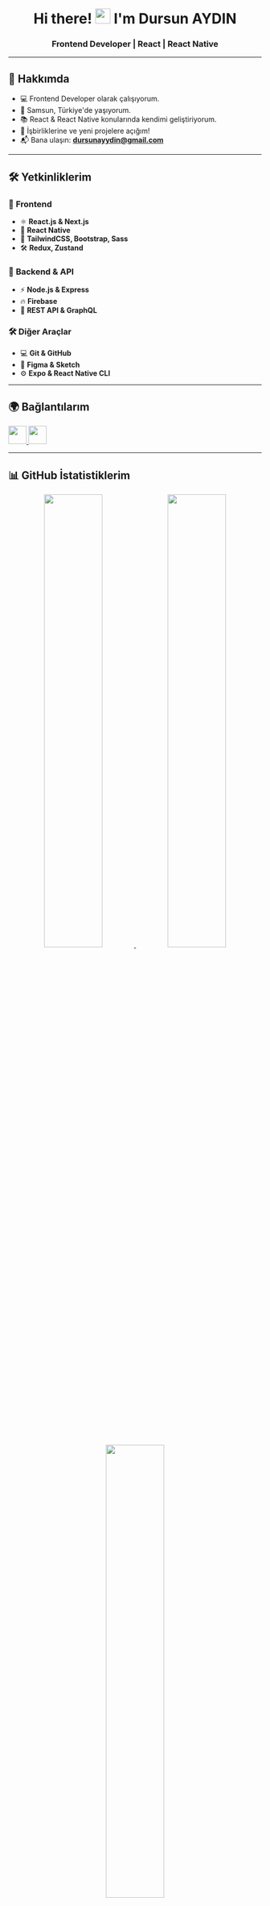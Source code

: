 <h1 align="center">Hi there! <img src="https://user-images.githubusercontent.com/18350557/176309783-0785949b-9127-417c-8b55-ab5a4333674e.gif" width="30px"> I'm Dursun AYDIN</h1>

<h3 align="center">Frontend Developer | React | React Native</h3>

---

## 🚀 Hakkımda

- 💻 Frontend Developer olarak çalışıyorum.
- 📍 Samsun, Türkiye'de yaşıyorum.
- 📚 React & React Native konularında kendimi geliştiriyorum.
- 🤝 İşbirliklerine ve yeni projelere açığım!
- 📬 Bana ulaşın: **[dursunayydin@gmail.com](mailto:dursunayydin@gmail.com)**

---

## 🛠 Yetkinliklerim

### 📌 **Frontend**
- ⚛️ **React.js & Next.js**
- 📱 **React Native**
- 🎨 **TailwindCSS, Bootstrap, Sass**
- 🛠 **Redux, Zustand**

### 🔗 **Backend & API**
- ⚡ **Node.js & Express**
- 🔥 **Firebase**
- 🔗 **REST API & GraphQL**

### 🛠 **Diğer Araçlar**
- 💻 **Git & GitHub**
- 🎨 **Figma & Sketch**
- ⚙️ **Expo & React Native CLI**

---

## 🌍 Bağlantılarım

<p align="left">
  <a href="https://www.linkedin.com/in/dursunaydin" target="_blank">
    <img src="https://raw.githubusercontent.com/danielcranney/readme-generator/main/public/icons/socials/linkedin.svg" width="36" height="36" />
  </a>
  <a href="https://github.com/dursunaydin1" target="_blank">
    <img src="https://raw.githubusercontent.com/danielcranney/readme-generator/main/public/icons/socials/github.svg" width="36" height="36" />
  </a>
</p>

---

## 📊 GitHub İstatistiklerim

<p align="center">
  <a href="https://github.com/dursunaydin1">
    <img src="https://github-readme-stats.vercel.app/api?username=dursunaydin1&show_icons=true&count_private=true&hide_border=true&theme=radical" width="48%" />
  </a>
  <a href="https://github.com/dursunaydin1">
    <img src="https://github-readme-streak-stats.herokuapp.com/?user=dursunaydin1&hide_border=true&theme=radical" width="48%" />
  </a>
</p>

<p align="center">
  <a href="https://github.com/dursunaydin1">
    <img src="https://github-readme-stats.vercel.app/api/top-langs/?username=dursunaydin1&langs_count=8&layout=compact&hide_border=true&theme=radical" width="48%" />
  </a>
</p>

---

## 📌 Öne Çıkan Projeler

✈ **[React Native Airline Booking](https://github.com/dursunaydin1/react-native-airline-booking)**  
React Native ile geliştirdiğim modern bir uçak bileti rezervasyon uygulaması.

✈ **[Flight Reservation System](https://github.com/dursunaydin1/flight-reservation)**  
React, Redux ve API entegrasyonları kullanarak geliştirdiğim uçak bileti rezervasyon sistemi.

🛒 **[E-commerce Platform](https://github.com/dursunaydin1/ecommerce-app)**  
Redux ve TailwindCSS ile geliştirilmiş modern bir e-ticaret uygulaması.

---

**👨‍💻 Yeni teknolojiler öğrenmeyi ve projeler üretmeyi seviyorum!**  
Eğer işbirliği yapmak isterseniz benimle iletişime geçebilirsiniz. 🚀  
